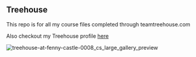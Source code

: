 ## Treehouse 

This repo is for all my course files completed through teamtreehouse.com

Also checkout my Treehouse profile [here](https://teamtreehouse.com/alexmckendrick2)

![treehouse-at-fenny-castle-0008_cs_large_gallery_preview](https://user-images.githubusercontent.com/48360400/108386297-6bdccc00-7204-11eb-9451-c343c43bff66.jpg)
